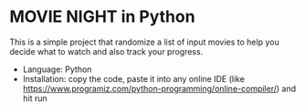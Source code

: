 # MOVIE NIGHT in Python
This is a simple project that randomize a list of input movies to help you decide what to watch and also track your progress.

- Language: Python
- Installation: copy the code, paste it into any online IDE (like https://www.programiz.com/python-programming/online-compiler/) and hit run
